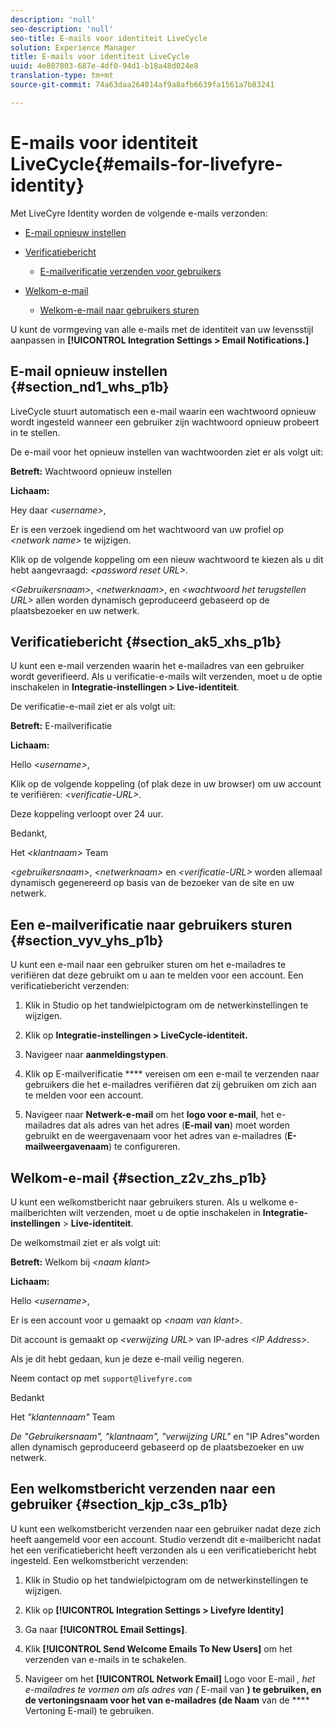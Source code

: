 ```yaml
---
description: 'null'
seo-description: 'null'
seo-title: E-mails voor identiteit LiveCycle
solution: Experience Manager
title: E-mails voor identiteit LiveCycle
uuid: 4e807803-687e-4df0-94d1-b18a48d024e8
translation-type: tm+mt
source-git-commit: 74a63daa264014af9a8afb6639fa1561a7b83241

---
```



# E-mails voor identiteit LiveCycle{#emails-for-livefyre-identity}

Met LiveCyre Identity worden de volgende e-mails verzonden:

* [E-mail opnieuw instellen](#c_emails_for_livefyre_identity/section_nd1_whs_p1b)
* [Verificatiebericht](#c_emails_for_livefyre_identity/section_ak5_xhs_p1b)
   * [E-mailverificatie verzenden voor gebruikers](#c_emails_for_livefyre_identity/section_vyv_yhs_p1b)

* [Welkom-e-mail](#c_emails_for_livefyre_identity/section_z2v_zhs_p1b)
   * [Welkom-e-mail naar gebruikers sturen](#c_emails_for_livefyre_identity/section_kjp_c3s_p1b)

U kunt de vormgeving van alle e-mails met de identiteit van uw levensstijl aanpassen in **[!UICONTROL Integration Settings > Email Notifications.]**

## E-mail opnieuw instellen {#section_nd1_whs_p1b}

LiveCycle stuurt automatisch een e-mail waarin een wachtwoord opnieuw wordt ingesteld wanneer een gebruiker zijn wachtwoord opnieuw probeert in te stellen.

De e-mail voor het opnieuw instellen van wachtwoorden ziet er als volgt uit:

**Betreft:** Wachtwoord opnieuw instellen

**Lichaam:**

Hey daar *&lt;username>*,

Er is een verzoek ingediend om het wachtwoord van uw profiel op *&lt;network name>* te wijzigen.

Klik op de volgende koppeling om een nieuw wachtwoord te kiezen als u dit hebt aangevraagd: *&lt;password reset URL>*.

*&lt;Gebruikersnaam>*, *&lt;netwerknaam>*, en *&lt;wachtwoord het terugstellen URL>* allen worden dynamisch geproduceerd gebaseerd op de plaatsbezoeker en uw netwerk.

## Verificatiebericht {#section_ak5_xhs_p1b}

U kunt een e-mail verzenden waarin het e-mailadres van een gebruiker wordt geverifieerd. Als u verificatie-e-mails wilt verzenden, moet u de optie inschakelen in **Integratie-instellingen > Live-identiteit**.

De verificatie-e-mail ziet er als volgt uit:

**Betreft:** E-mailverificatie

**Lichaam:**

Hello *&lt;username>*,

Klik op de volgende koppeling (of plak deze in uw browser) om uw account te verifiëren: *&lt;verificatie-URL>*.

Deze koppeling verloopt over 24 uur.

Bedankt,

Het *&lt;klantnaam>* Team

*&lt;gebruikersnaam>*, *&lt;netwerknaam>* en *&lt;verificatie-URL>* worden allemaal dynamisch gegenereerd op basis van de bezoeker van de site en uw netwerk.

## Een e-mailverificatie naar gebruikers sturen {#section_vyv_yhs_p1b}

U kunt een e-mail naar een gebruiker sturen om het e-mailadres te verifiëren dat deze gebruikt om u aan te melden voor een account. Een verificatiebericht verzenden:

1. Klik in Studio op het tandwielpictogram om de netwerkinstellingen te wijzigen.
1. Klik op **Integratie-instellingen > LiveCycle-identiteit.**

1. Navigeer naar **aanmeldingstypen**.
1. Klik op E-mailverificatie **** vereisen om een e-mail te verzenden naar gebruikers die het e-mailadres verifiëren dat zij gebruiken om zich aan te melden voor een account.
1. Navigeer naar **Netwerk-e-mail** om het **logo voor e-mail**, het e-mailadres dat als adres van het adres (**E-mail van**) moet worden gebruikt en de weergavenaam voor het adres van e-mailadres (**E-mailweergavenaam**) te configureren.

## Welkom-e-mail {#section_z2v_zhs_p1b}

U kunt een welkomstbericht naar gebruikers sturen. Als u welkome e-mailberichten wilt verzenden, moet u de optie inschakelen in **Integratie-instellingen** > **Live-identiteit**.

De welkomstmail ziet er als volgt uit:

**Betreft:** Welkom bij *&lt;naam klant>*

**Lichaam:**

Hello *&lt;username>*,

Er is een account voor u gemaakt op *&lt;naam van klant>*.

Dit account is gemaakt op *&lt;verwijzing URL>* van IP-adres *&lt;IP Address>*.

Als je dit hebt gedaan, kun je deze e-mail veilig negeren.

Neem contact op met `support@livefyre.com`

Bedankt

Het *&quot;klantennaam&quot;* Team

*De &quot;Gebruikersnaam&quot;, &quot;klantnaam&quot;, &quot;verwijzing URL&quot;* en &quot;IP Adres&quot;worden allen dynamisch geproduceerd gebaseerd op de plaatsbezoeker en uw netwerk.

## Een welkomstbericht verzenden naar een gebruiker {#section_kjp_c3s_p1b}

U kunt een welkomstbericht verzenden naar een gebruiker nadat deze zich heeft aangemeld voor een account. Studio verzendt dit e-mailbericht nadat het een verificatiebericht heeft verzonden als u een verificatiebericht hebt ingesteld. Een welkomstbericht verzenden:

1. Klik in Studio op het tandwielpictogram om de netwerkinstellingen te wijzigen.
1. Klik op **[!UICONTROL Integration Settings > Livefyre Identity]**

1. Ga naar **[!UICONTROL Email Settings]**.

1. Klik **[!UICONTROL Send Welcome Emails To New Users]** om het verzenden van e-mails in te schakelen.
1. Navigeer om het **[!UICONTROL Network Email]** Logo voor E-mail *, het e-mailadres te vormen om als adres van (* E-mail van **) te gebruiken, en de vertoningsnaam voor het van e-mailadres (de Naam** van de **** Vertoning E-mail) te gebruiken.
